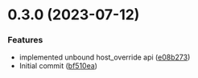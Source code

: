 # 0.3.0 (2023-07-12)


### Features

* implemented unbound host_override api ([e08b273](https://github.com/oss4u/opnsenseapi/commit/e08b273c2af7987f7391fc61705213786315a3a0))
* Initial commit ([bf510ea](https://github.com/oss4u/opnsenseapi/commit/bf510eab8adb1d0917535012a4a9df3ac464ffb5))



